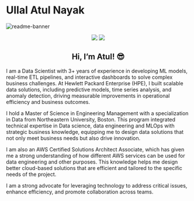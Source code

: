 # Ullal Atul Nayak

![readme-banner](https://user-images.githubusercontent.com/125909401/225775247-108394f3-4e22-4cad-a713-687754460d15.jpg)


<div align="center">
<a href="https://www.linkedin.com/in/ullal-atul-nayak/"><img src="https://img.shields.io/badge/LinkedIn-d3f6e9?style=for-the-badge&labelColor=555555&logo=linkedin&logoColor=white" /></a>
<!-- <a href="https://sites.google.com/view/ullalatulnayak/"><img src="https://img.shields.io/badge/website-d3f6e9?style=for-the-badge&labelColor=555555&logo=About.me&logoColor=white" /></a> -->
<a href="mailto:atulnayakwork@gmail.com"><img src="https://img.shields.io/badge/Gmail-d3f6e9?style=for-the-badge&labelColor=555555&logo=gmail&logoColor=white" /></a>
<h2>Hi, I’m Atul! 😎 </h2>
</div>

I am a Data Scientist with 3+ years of experience in developing ML models, real-time ETL pipelines, and interactive dashboards to solve complex business challenges. At Hewlett Packard Enterprise (HPE), I built scalable data solutions, including predictive models, time series analysis, and anomaly detection, driving measurable improvements in operational efficiency and business outcomes.

I hold a Master of Science in Engineering Management with a specialization in Data from Northeastern University, Boston. This program integrated technical expertise in Data science, data engineering and MLOps with strategic business knowledge, equipping me to design data solutions that not only meet business needs but also drive innovation.

I am also an AWS Certified Solutions Architect Associate, which has given me a strong understanding of how different AWS services can be used for data engineering and other purposes. This knowledge helps me design better cloud-based solutions that are efficient and tailored to the specific needs of the project.

I am a strong advocate for leveraging technology to address critical issues, enhance efficiency, and promote collaboration across teams.



